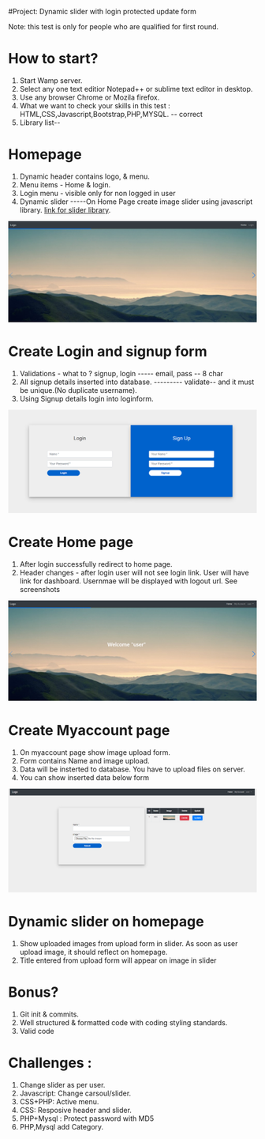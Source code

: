 #Project: Dynamic slider with login protected update form

Note: this test is only for people who are qualified for first round. 

# How to start? 

1. Start Wamp server.
1. Select any one text editior Notepad++ or sublime text editor in desktop.
1. Use any browser Chrome or Mozila firefox.
1. What we want to check your skills in this test : HTML,CSS,Javascript,Bootstrap,PHP,MYSQL. -- correct 
1. Library list--


# Homepage

1. Dynamic header contains logo, & menu.
1. Menu items - Home & login.
1. Login menu - visible only for non logged in user
1. Dynamic slider -----On Home Page create image slider using javascript library. [link for slider library](https://swiperjs.com/demos/).

<img src="./images/index page.png">


# Create Login and signup form

1. Validations - what to ? signup, login ----- email, pass -- 8 char
1. All signup details inserted into database. --------- validate-- and it must be unique.(No duplicate username).
1. Using Signup details login into loginform.

<img src="./images/login.png">


# Create Home page

1. After login successfully redirect to home page.
1. Header changes - after login user will not see login link. User will have link for dashboard. Usernmae will be displayed with logout url. See screenshots

<img src="./images/Homegroup.png">


# Create Myaccount page

1. On myaccount page show image upload form.
1. Form contains Name and image upload.
1. Data will be insterted to database. You have to upload files on server.
1. You can show inserted data below form

<img src="./images/myaccount.png">


# Dynamic slider on homepage

1. Show uploaded images from upload form in slider. As soon as user upload image, it should reflect on homepage.
1. Title entered from upload form will appear on image in slider

# Bonus? 
1. Git init & commits.
1. Well structured & formatted code with coding styling standards.
1. Valid code
 
# Challenges :
1. Change slider as per user.
1. Javascript: Change carsoul/slider.
1. CSS+PHP: Active menu.
1. CSS: Resposive header and slider.
1. PHP+Mysql : Protect password with MD5
1. PHP,Mysql add Category.
